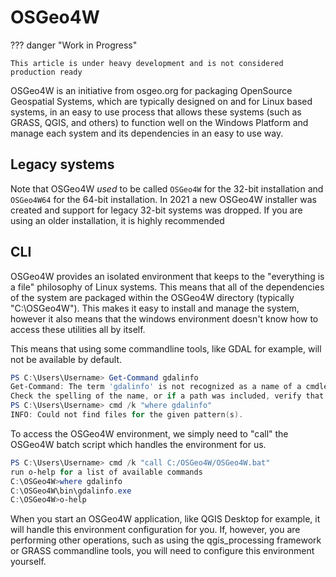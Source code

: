 # OSGeo4W

??? danger "Work in Progress"

    This article is under heavy development and is not considered production ready

OSGeo4W is an initiative from osgeo.org for packaging OpenSource Geospatial Systems, which are typically designed on and for Linux based systems, in an easy to use process that allows these systems (such as GRASS, QGIS, and others) to function well on the Windows Platform and manage each system and its dependencies in an easy to use way.

## Legacy systems

Note that OSGeo4W _used_ to be called `OSGeo4W` for the 32-bit installation and `OSGeo4W64` for the 64-bit installation. In 2021 a new OSGeo4W installer was created and support for legacy 32-bit systems was dropped. If you are using an older installation, it is highly recommended

## CLI

OSGeo4W provides an isolated environment that keeps to the "everything is a file" philosophy of Linux systems. This means that all of the dependencies of the system are packaged within the OSGeo4W directory (typically "C:\OSGeo4W"). This makes it easy to install and manage the system, however it also means that the windows environment doesn't know how to access these utilities all by itself.

This means that using some commandline tools, like GDAL for example, will not be available by default.

```powershell
PS C:\Users\Username> Get-Command gdalinfo
Get-Command: The term 'gdalinfo' is not recognized as a name of a cmdlet, function, script file, or executable program.
Check the spelling of the name, or if a path was included, verify that the path is correct and try again.
PS C:\Users\Username> cmd /k "where gdalinfo"
INFO: Could not find files for the given pattern(s).
```

To access the OSGeo4W environment, we simply need to "call" the OSGeo4W batch script which handles the environment for us.

```powershell
PS C:\Users\Username> cmd /k "call C:/OSGeo4W/OSGeo4W.bat"
run o-help for a list of available commands
C:\OSGeo4W>where gdalinfo
C:\OSGeo4W\bin\gdalinfo.exe
C:\OSGeo4W>o-help
```

When you start an OSGeo4W application, like QGIS Desktop for example, it will handle this environment configuration for you. If, however, you are performing other operations, such as using the qgis_processing framework or GRASS commandline tools, you will need to configure this environment yourself.
